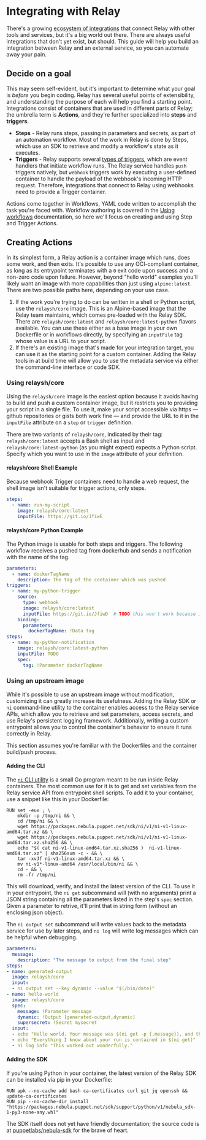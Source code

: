 # Integrating with Relay

There's a growing [ecosystem of integrations](https://relay.sh/integrations/) that connect Relay with other tools and services, but it's a big world out there. There are always useful integrations that don't yet exist, but should. This guide will help you build an integration between Relay and an external service, so you can automate away your pain.

## Decide on a goal

This may seem self-evident, but it's important to determine what your goal is _before_ you begin coding. Relay has several useful points of extensibility, and understanding the purpose of each will help you find a starting point. Integrations consist of containers that are used in different parts of Relay; the umbrella term is **Actions**, and they're further specialized into **steps** and **triggers**.

* **Steps** - Relay runs steps, passing in parameters and secrets, as part of an automation workflow. Most of the work in Relay is done by Steps, which use an SDK to retrieve and modify a workflow's state as it executes.
* **Triggers** - Relay supports several [types of triggers](./reference/relay-workflows.md#Triggers), which are event handlers that initiate workflow runs. The Relay service handles `push` triggers natively, but `webhook` triggers work by executing a user-defined container to handle the payload of the webhook's incoming HTTP request. Therefore, integrations that connect to Relay using webhooks need to provide a Trigger container.

Actions come together in Workflows, YAML code written to accomplish the task you're faced with. Workflow authoring is covered in the [Using workflows](./using-workflows.md) documentation, so here we'll focus on creating and using Step and Trigger Actions. 

## Creating Actions

In its simplest form, a Relay action is a container image which runs, does some work, and then exits. It's possible to use any OCI-compliant container, as long as its entrypoint terminates with a `0` exit code upon success and a non-zero code upon failure. However, beyond "hello world" examples you'll likely want an image with more capabilities than just using `alpine:latest`. There are two possible paths here, depending on your use case.

1. If the work you're trying to do can be written in a shell or Python script, use the `relaysh/core` image. This is an Alpine-based image that the Relay team maintains, which comes pre-loaded with the Relay SDK. There are `relaysh/core:latest` and `relaysh/core:latest-python` flavors available. You can use these either as a base image in your own Dockerfile or in workflows directly, by specifying an `inputFile` tag whose value is a URL to your script.
2. If there's an existing image that's made for your integration target, you can use it as the starting point for a custom container. Adding the Relay tools in at build time will allow you to use the metadata service via either the command-line interface or code SDK.

### Using relaysh/core

Using the `relaysh/core` image is the easiest option because it avoids having to build and push a custom container image, but it restricts you to providing your script in a single file. To use it, make your script accessible via https — github repositories or gists both work fine — and provide the URL to it in the `inputFile` attribute on a `step` or `trigger` definition.

There are two variants of `relaysh/core`, indicated by their tag: `relaysh/core:latest` accepts a Bash shell as input and `relaysh/core:latest-python` (as you might expect) expects a Python script. Specify which you want to use in the `image` attribute of your definition.

#### relaysh/core Shell Example

Because webhook Trigger containers need to handle a web request, the shell image isn't suitable for trigger actions, only steps. 

```yaml
steps:
  - name: run-my-script
    image: relaysh/core:latest
    inputFile: https://git.io/JfiwE
```

#### relaysh/core Python Example

The Python image is usable for both steps and triggers. The following workflow receives a pushed tag from dockerhub and sends a notification with the name of the tag.

```yaml
parameters:
  - name: dockerTagName
    description: The tag of the container which was pushed
triggers:
  - name: my-python-trigger
    source:
      type: webhook
      image: relaysh/core:latest
      inputFile: https://git.io/JfiwD  # TODO this won't work because it imports Quart
    binding:
      parameters:
        dockerTagName: !Data tag
steps:
  - name: my-python-notification
    image: relaysh/core:latest-python
    inputFile: TODO
    spec:
      tag: !Parameter dockerTagName
```

### Using an upstream image

While it's possible to use an upstream image without modification, customizing it can greatly increase its usefulness. Adding the Relay SDK or `ni` command-line utility to the container enables access to the Relay service APIs, which allow you to retrieve and set parameters, access secrets, and use Relay's persistent logging framework. Additionally, writing a custom entrypoint allows you to control the container's behavior to ensure it runs correctly in Relay.

This section assumes you're familiar with the Dockerfiles and the container build/push process.

#### Adding the CLI

The [`ni` CLI utility](./cli/ni.md) is a small Go program meant to be run inside Relay containers. The most common use for it is to get and set variables from the Relay service API from entrypoint shell scripts. To add it to your container, use a snippet like this in your Dockerfile:

```shell
RUN set -eux ; \
    mkdir -p /tmp/ni && \
    cd /tmp/ni && \
    wget https://packages.nebula.puppet.net/sdk/ni/v1/ni-v1-linux-amd64.tar.xz && \
    wget https://packages.nebula.puppet.net/sdk/ni/v1/ni-v1-linux-amd64.tar.xz.sha256 && \
    echo "$( cat ni-v1-linux-amd64.tar.xz.sha256 )  ni-v1-linux-amd64.tar.xz" | sha256sum -c - && \
    tar -xvJf ni-v1-linux-amd64.tar.xz && \
    mv ni-v1*-linux-amd64 /usr/local/bin/ni && \
    cd - && \
    rm -fr /tmp/ni
```

This will download, verify, and install the latest version of the CLI. To use it in your entrypoint, the `ni get` subcommand will (with no arguments) print a JSON string containing all the parameters listed in the step's `spec` section. Given a parameter to retrive, it'll print that in string form (without an enclosing json object).

The `ni output set` subcommand will write values back to the metadata service for use by later steps, and `ni log` will write log messages which can be helpful when debugging.

```yaml
parameters:
  message:
    description: "The message to output from the final step"
steps:
- name: generated-output
  image: relaysh/core
  input:
  - ni output set --key dynamic --value "$(/bin/date)"
- name: hello-world
  image: relaysh/core
  spec:
    message: !Parameter message
    dynamic: !Output [generated-output,dynamic]
    supersecret: !Secret mysecret
  input:
  - echo "Hello world. Your message was $(ni get -p {.message}), and the generated output was $(ni get -p {.dynamic})."
  - echo "Everything I know about your run is contained in $(ni get)"
  - ni log info "This worked out wonderfully."
```

#### Adding the SDK

If you're using Python in your container, the latest version of the Relay SDK can be installed via pip in your Dockerfile:

```shell
RUN apk --no-cache add bash ca-certificates curl git jq openssh && update-ca-certificates
RUN pip --no-cache-dir install "https://packages.nebula.puppet.net/sdk/support/python/v1/nebula_sdk-1-py3-none-any.whl"
```

The SDK itself does not yet have friendly documentation; the source code is at [puppetlabs/nebula-sdk](https://github.com/puppetlabs/nebula-sdk/tree/master/support/python/src/nebula_sdk) for the brave of heart.


